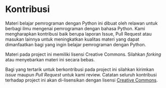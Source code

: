 # Kontribusi

Materi belajar pemrograman dengan Python ini dibuat oleh relawan untuk
berbagi ilmu mengenai pemrograman dengan bahasa Python. Kami mengharapkan
kontribusi baik berupa laporan Issue, Pull Request atau masukan lainnya
untuk meningkatkan kualitas materi yang dapat dimanfaatkan bagi yang
ingin belajar pemrograman dengan Python.

Materi pada project ini memiliki lisensi Creative Commons. Silahkan _forking_
atau menyebarkan materi ini secara bebas.

Bagi yang tertarik untuk berkontribusi pada project ini silahkan kirimkan
_issue_ maupun _Pull Request_ untuk kami review. Catatan seluruh kontribusi
terhadap project ini akan di-lisensikan dengan lisensi [Creative Commons](https://creativecommons.org/licenses/).

